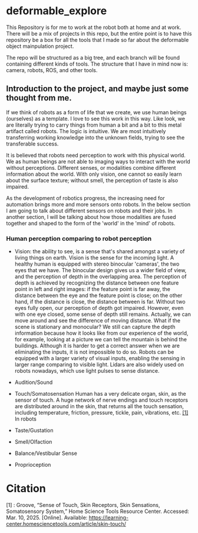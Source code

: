 # deformable_explore
This Repository is for me to work at the robot both at home and at work.
There will be a mix of projects in this repo, but the entire point is to have this repository be a box for all the tools that I made so far about the deformable object mainpulation project. 

The repo will be structured as a big tree, and each branch will be found containing different kinds of tools. The structure that I have in mind now is: camera, robots, ROS, and other tools.

## Introduction to the project, and maybe just some thought from me.
If we think of robots as a form of life that we create, we use human beings (ourselves) as a template. I love to see this work in this way. Like look, we are literally trying to carry things from human a bit and a bit to this metal artifact called robots. The logic is intuitive. We are most intuitively transferring working knowledge into the unknown fields, trying to see the transferable success. 

It is believed that robots need perception to work with this physical world. We as human beings are not able to imaging ways to interact with the world without perceptions. Different senses, or modalities combine different information about the world. With only vision, one cannot so easily learn about the surface texture; without smell, the perception of taste is also impaired. 

As the development of robotics progress, the increasing need for automation brings more and more sensors onto robots. In the below section I am going to talk about different sensors on robots and their jobs. In another section, I will be talking about how those modalities are fused together and shaped to the form of the 'world' in the 'mind' of robots.

### Human perception comparing to robot perception
+ Vision: the ability to see, is a sense that's shared amongst a variety of living things on earth. Vision is the sense for the incoming light. A healthy human is equipped with stereo binocular 'cameras', the two eyes that we have. The binocular design gives us a wider field of view, and the perception of depth in the overlapping area. The perception of depth is achieved by recognizing the distance between one feature point in left and right images: if the feature point is far away, the distance between the eye and the feature point is close; on the other hand, if the distance is close, the distance between is far. Without two eyes fully open, our perception of depth got impaired. However, even with one eye closed, some sense of depth still remains. Actually, we can move around and see the difference of moving distance. What if the scene is stationary and monocular? We still can capture the depth information because how it looks like from our experience of the world, for example, looking at a picture we can tell the mountain is behind the buildings. Although it is harder to get a correct answer when we are eliminating the inputs, it is not impossible to do so. Robots can be equipped with a larger variety of visual inputs, enabling the sensing in larger range comparing to visible light. Lidars are also widely used on robots nowadays, which use light pulses to sense distance. 

+ Audition/Sound

+ Touch/Somatosensation
Human has a very delicate organ, skin, as the sensor of touch. A huge network of nerve endings and touch receptors are distributed around in the skin, that returns all the touch sensation, including temperature, friction, pressure, tickle, pain, vibrations, etc. [[1]](1) In robots

+ Taste/Gustation
+ Smell/Olfaction
+ Balance/Vestibular Sense
+ Proprioception


# Citation
<a id="1">[1]</a> : Groove, “Sense of Touch, Skin Receptors, Skin Sensations, Somatosensory System,” Home Science Tools Resource Center. Accessed: Mar. 10, 2025. [Online]. Available: https://learning-center.homesciencetools.com/article/skin-touch/
